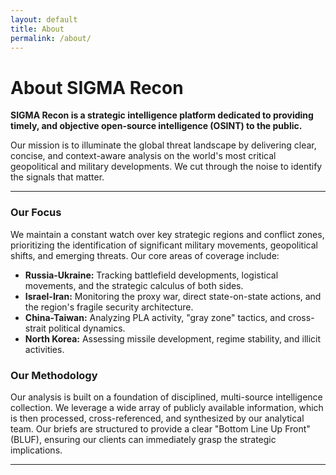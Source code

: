 ```yaml
---
layout: default
title: About
permalink: /about/
---
```


# About SIGMA Recon

**SIGMA Recon is a strategic intelligence platform dedicated to providing timely, and objective open-source intelligence (OSINT) to the public.**

Our mission is to illuminate the global threat landscape by delivering clear, concise, and context-aware analysis on the world's most critical geopolitical and military developments. We cut through the noise to identify the signals that matter.

---

### Our Focus

We maintain a constant watch over key strategic regions and conflict zones, prioritizing the identification of significant military movements, geopolitical shifts, and emerging threats. Our core areas of coverage include:

* **Russia-Ukraine:** Tracking battlefield developments, logistical movements, and the strategic calculus of both sides.
* **Israel-Iran:** Monitoring the proxy war, direct state-on-state actions, and the region's fragile security architecture.
* **China-Taiwan:** Analyzing PLA activity, "gray zone" tactics, and cross-strait political dynamics.
* **North Korea:** Assessing missile development, regime stability, and illicit activities.

### Our Methodology

Our analysis is built on a foundation of disciplined, multi-source intelligence collection. We leverage a wide array of publicly available information, which is then processed, cross-referenced, and synthesized by our analytical team. Our briefs are structured to provide a clear "Bottom Line Up Front" (BLUF), ensuring our clients can immediately grasp the strategic implications.

---